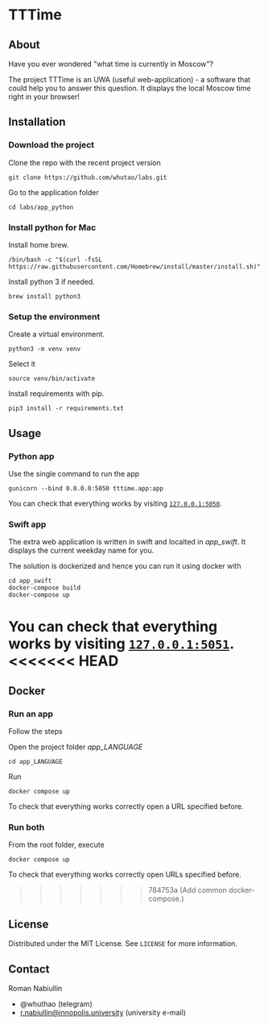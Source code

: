 # TTTime

## About

Have you ever wondered "what time is currently in Moscow"?

The project TTTime is an UWA (useful web-application) - a
software that could help you to answer this question.
It displays the local Moscow time right in your browser!

## Installation

### Download the project

Clone the repo with the recent project version

```commandline
git clone https://github.com/whutao/labs.git
```

Go to the application folder

```commandline
cd labs/app_python
```

### Install python for Mac

Install home brew.

```commandline
/bin/bash -c "$(curl -fsSL https://raw.githubusercontent.com/Homebrew/install/master/install.sh)"
```

Install python 3 if needed.

```commandline
brew install python3
```

### Setup the environment

Create a virtual environment.

```commandline
python3 -m venv venv
```

Select it

```commandline
source venv/bin/activate
```

Install requirements with pip.

```commandline
pip3 install -r requirements.txt
```

## Usage

### Python app

Use the single command to run the app

```commandline
gunicorn --bind 0.0.0.0:5050 tttime.app:app
```

You can check that everything works by visiting [`127.0.0.1:5050`](http://127.0.0.1:5050/).

### Swift app

The extra web application is written in swift and localted in *app_swift*.
It displays the current weekday name for you.

The solution is dockerized and hence you can run it using docker with

```commandline
cd app_swift
docker-compose build
docker-compose up
```

You can check that everything works by visiting [`127.0.0.1:5051`](http://127.0.0.1:5051/).
<<<<<<< HEAD
=======

## Docker

### Run an app

Follow the steps

Open the project folder *app_LANGUAGE*

```commandline
cd app_LANGUAGE
```

Run

```commandline
docker compose up
```

To check that everything works correctly open a URL specified before.

### Run both

From the root folder, execute

```commandline
docker compose up
```

To check that everything works correctly open URLs specified before.
>>>>>>> 784753a (Add common docker-compose.)

## License

Distributed under the MIT License. See `LICENSE` for more information.

## Contact

Roman Nabiullin

- @whuthao (telegram)
- r.nabiullin@innopolis.university (university e-mail)
